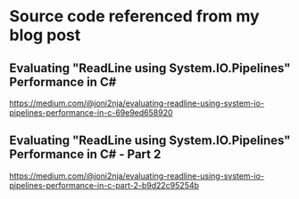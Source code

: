 # Source code referenced from my blog post

## Evaluating "ReadLine using System.IO.Pipelines" Performance in C#
https://medium.com/@joni2nja/evaluating-readline-using-system-io-pipelines-performance-in-c-69e9ed658920

## Evaluating "ReadLine using System.IO.Pipelines" Performance in C# - Part 2
https://medium.com/@joni2nja/evaluating-readline-using-system-io-pipelines-performance-in-c-part-2-b9d22c95254b
